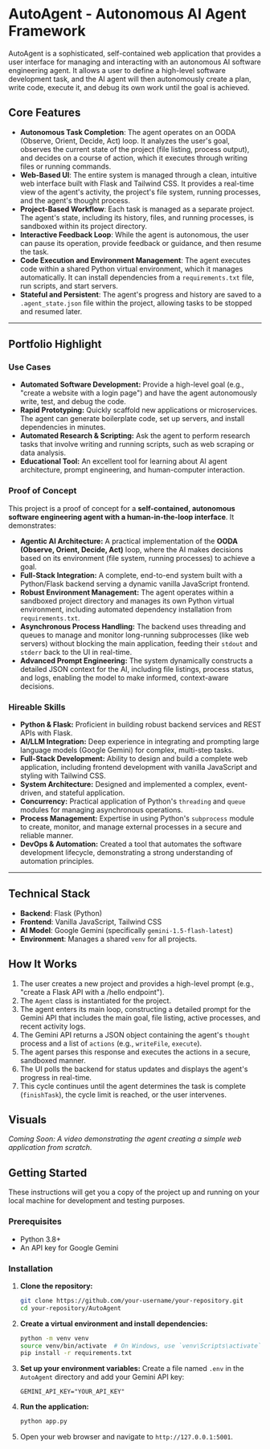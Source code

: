 # AutoAgent - Autonomous AI Agent Framework

AutoAgent is a sophisticated, self-contained web application that provides a user interface for managing and interacting with an autonomous AI software engineering agent. It allows a user to define a high-level software development task, and the AI agent will then autonomously create a plan, write code, execute it, and debug its own work until the goal is achieved.

## Core Features

-   **Autonomous Task Completion**: The agent operates on an OODA (Observe, Orient, Decide, Act) loop. It analyzes the user's goal, observes the current state of the project (file listing, process output), and decides on a course of action, which it executes through writing files or running commands.
-   **Web-Based UI**: The entire system is managed through a clean, intuitive web interface built with Flask and Tailwind CSS. It provides a real-time view of the agent's activity, the project's file system, running processes, and the agent's thought process.
-   **Project-Based Workflow**: Each task is managed as a separate project. The agent's state, including its history, files, and running processes, is sandboxed within its project directory.
-   **Interactive Feedback Loop**: While the agent is autonomous, the user can pause its operation, provide feedback or guidance, and then resume the task.
-   **Code Execution and Environment Management**: The agent executes code within a shared Python virtual environment, which it manages automatically. It can install dependencies from a `requirements.txt` file, run scripts, and start servers.
-   **Stateful and Persistent**: The agent's progress and history are saved to a `.agent_state.json` file within the project, allowing tasks to be stopped and resumed later.

---
## Portfolio Highlight

### Use Cases
*   **Automated Software Development:** Provide a high-level goal (e.g., "create a website with a login page") and have the agent autonomously write, test, and debug the code.
*   **Rapid Prototyping:** Quickly scaffold new applications or microservices. The agent can generate boilerplate code, set up servers, and install dependencies in minutes.
*   **Automated Research & Scripting:** Ask the agent to perform research tasks that involve writing and running scripts, such as web scraping or data analysis.
*   **Educational Tool:** An excellent tool for learning about AI agent architecture, prompt engineering, and human-computer interaction.

### Proof of Concept
This project is a proof of concept for a **self-contained, autonomous software engineering agent with a human-in-the-loop interface**. It demonstrates:
*   **Agentic AI Architecture:** A practical implementation of the **OODA (Observe, Orient, Decide, Act)** loop, where the AI makes decisions based on its environment (file system, running processes) to achieve a goal.
*   **Full-Stack Integration:** A complete, end-to-end system built with a Python/Flask backend serving a dynamic vanilla JavaScript frontend.
*   **Robust Environment Management:** The agent operates within a sandboxed project directory and manages its own Python virtual environment, including automated dependency installation from `requirements.txt`.
*   **Asynchronous Process Handling:** The backend uses threading and queues to manage and monitor long-running subprocesses (like web servers) without blocking the main application, feeding their `stdout` and `stderr` back to the UI in real-time.
*   **Advanced Prompt Engineering:** The system dynamically constructs a detailed JSON context for the AI, including file listings, process status, and logs, enabling the model to make informed, context-aware decisions.

### Hireable Skills
*   **Python & Flask:** Proficient in building robust backend services and REST APIs with Flask.
*   **AI/LLM Integration:** Deep experience in integrating and prompting large language models (Google Gemini) for complex, multi-step tasks.
*   **Full-Stack Development:** Ability to design and build a complete web application, including frontend development with vanilla JavaScript and styling with Tailwind CSS.
*   **System Architecture:** Designed and implemented a complex, event-driven, and stateful application.
*   **Concurrency:** Practical application of Python's `threading` and `queue` modules for managing asynchronous operations.
*   **Process Management:** Expertise in using Python's `subprocess` module to create, monitor, and manage external processes in a secure and reliable manner.
*   **DevOps & Automation:** Created a tool that automates the software development lifecycle, demonstrating a strong understanding of automation principles.

---

## Technical Stack

-   **Backend**: Flask (Python)
-   **Frontend**: Vanilla JavaScript, Tailwind CSS
-   **AI Model**: Google Gemini (specifically `gemini-1.5-flash-latest`)
-   **Environment**: Manages a shared `venv` for all projects.

## How It Works

1.  The user creates a new project and provides a high-level prompt (e.g., "create a Flask API with a /hello endpoint").
2.  The `Agent` class is instantiated for the project.
3.  The agent enters its main loop, constructing a detailed prompt for the Gemini API that includes the main goal, file listing, active processes, and recent activity logs.
4.  The Gemini API returns a JSON object containing the agent's `thought` process and a list of `actions` (e.g., `writeFile`, `execute`).
5.  The agent parses this response and executes the actions in a secure, sandboxed manner.
6.  The UI polls the backend for status updates and displays the agent's progress in real-time.
7.  This cycle continues until the agent determines the task is complete (`finishTask`), the cycle limit is reached, or the user intervenes.

## Visuals

*Coming Soon: A video demonstrating the agent creating a simple web application from scratch.*

## Getting Started

These instructions will get you a copy of the project up and running on your local machine for development and testing purposes.

### Prerequisites

*   Python 3.8+
*   An API key for Google Gemini

### Installation

1.  **Clone the repository:**
    ```sh
    git clone https://github.com/your-username/your-repository.git
    cd your-repository/AutoAgent
    ```

2.  **Create a virtual environment and install dependencies:**
    ```sh
    python -m venv venv
    source venv/bin/activate  # On Windows, use `venv\Scripts\activate`
    pip install -r requirements.txt
    ```

3.  **Set up your environment variables:**
    Create a file named `.env` in the `AutoAgent` directory and add your Gemini API key:
    ```
    GEMINI_API_KEY="YOUR_API_KEY"
    ```

4.  **Run the application:**
    ```sh
    python app.py
    ```

5.  Open your web browser and navigate to `http://127.0.0.1:5001`.
